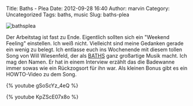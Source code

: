 Title: Baths - Plea
Date: 2012-09-28 16:40
Author: marvin
Category: Uncategorized
Tags: baths, music
Slug: baths-plea

![bathsplea]({filename}/images/bathsplea.jpg)

Der Arbeitstag ist fast zu Ende. Eigentlich sollten sich ein "Weekend
Feeling" einstellen. Ich weiß nicht. Vielleicht sind meine Gedanken
gerade ein wenig zu belegt. Ich entlasse euch ins Wochenende mit diesem
tollen Song von Will Wiesenfeld, der als
[BATHS](http://www.bathsmusic.com/) ganz großartige Musik macht. Ich mag
den Namen. Er hat in einem Interview erzählt das die Badewanne immer
sowas wie ein Rückzogsort für ihn war. Als kleinen Bonus gibt es ein
HOWTO-Video zu dem Song.

{% youtube gSoScYz_4eQ %}

{% youtube KpZScE07x8o %}

